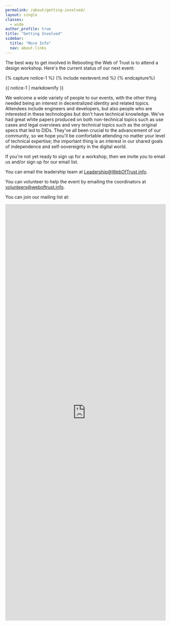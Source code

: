```yaml
---
permalink: /about/getting-involved/
layout: single
classes:
  - wide
author_profile: true
title: "Getting Involved"
sidebar:
  title: "More Info"
  nav: about-links
---
```


The best way to get involved in Rebooting the Web of Trust is to attend a design workshop. Here's the current status of our next event:

{% capture notice-1 %}
{% include nextevent.md %}
{% endcapture%}

<div class="notice--info">{{ notice-1 | markdownify }}</div>

We welcome a wide variety of people to our events, with the other
thing needed being an interest in decentralized identity and
related topics. Attendees include engineers and developers, but also
people who are interested in these technologies but don't have
technical knowledge. We've had great white papers produced on both
non-technical topics such as use cases and legal overviews and very
technical topics such as the original specs that led to DIDs. They've
all been crucial to the advancement of our community, so we hope
you'll be comfortable attending no matter your level of technical
expertise; the important thing is an interest in our shared goals of
independence and self-sovereignty in the digital world.

If you're not yet ready to sign up for a workshop, then we invite you to email us and/or sign up for our email list.

You can email the leadership team at [Leadership@WebOfTrust.info](mailto:Leadership@WebOfTrust.info).

You can volunteer to help the event by emailing the coordinators at [volunteers@weboftrust.info](volunteers@weboftrust.info).

You can join our mailing list at:

<iframe width="100%" height="1305" src="https://59205a95.sibforms.com/serve/MUIEAMa9QCOyvpa_cUdtxIWwrVYAMxSdzJii2EQnBmzBNmYj9mTJG8EjL_IV8CXL9dRcwVqnWeBM4CdBd_jIkLQ1onNduXHFQFAGdnSyg_0pkTjUA_tV2vNetxSoqkmPRU8CyXZ-OUy9n1eAd0gLEUZzjM2BJ-1_vZnXZKCaketLP4qijKWA3PL35xRVPx3eQ3q7dCiW6HAyO-S2" frameborder="0" scrolling="auto" allowfullscreen style="display: block;margin-left: auto;margin-right: auto;max-width: 100%;"></iframe>
